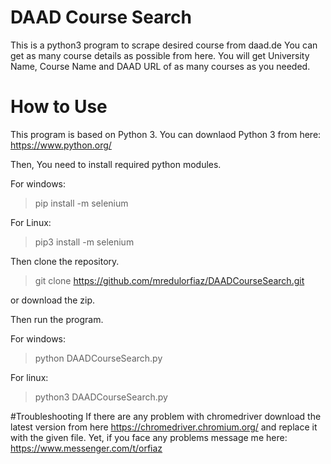 # DAAD Course Search
This is a python3 program to scrape desired course from daad.de You can get as many course details as possible from here. You will get University Name, Course Name and DAAD URL of as many courses as you needed.

# How to Use
This program is based on Python 3. You can downlaod Python 3 from here: https://www.python.org/

Then, You need to install required python modules.

For windows:
> pip install -m selenium

For Linux:
> pip3 install -m selenium


Then clone the repository.

> git clone https://github.com/mredulorfiaz/DAADCourseSearch.git

or download the zip.

Then run the program.

For windows:

> python DAADCourseSearch.py

For linux:

> python3 DAADCourseSearch.py

#Troubleshooting
If there are any problem with chromedriver download the latest version from here https://chromedriver.chromium.org/ and replace it with the given file. Yet, if you face any problems message me here: https://www.messenger.com/t/orfiaz
